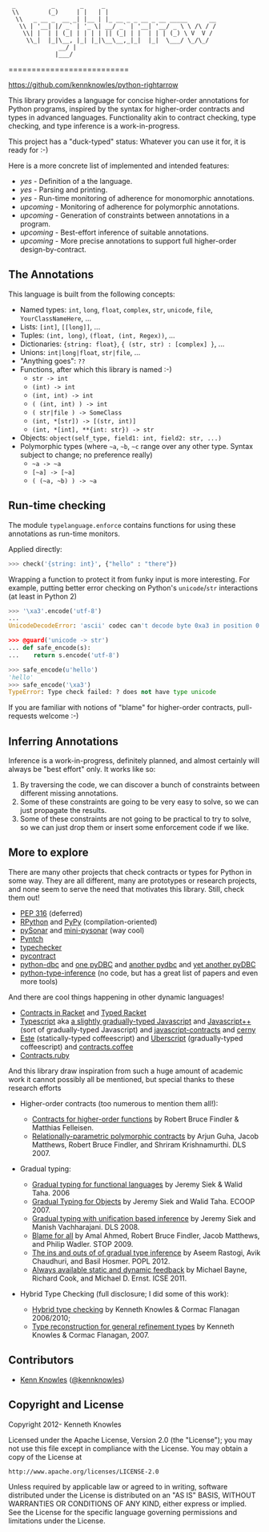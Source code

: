 ```
 _          _       _     _                               
 \\        (_)     | |   | |                              
  \\   _ __ _  __ _| |__ | |_ __ _ _ __ _ __ _____      __
   \\ | '__| |/ _` | '_ \| __/ _` | '__| '__/ _ \ \ /\ / /
    \\| |  | | (_| | | | | || (_| | |  | | | (_) \ V  V / 
     \\_|  |_|\__, |_| |_|\__\__,_|_|  |_|  \___/ \_/\_/  
              __/ |                                      
             |___/                                       
```

==========================

https://github.com/kennknowles/python-rightarrow

This library provides a language for concise higher-order annotations for Python programs, inspired
by the syntax for higher-order contracts and types in advanced languages. Functionality
akin to contract checking, type checking, and type inference is a work-in-progress.

This project has a "duck-typed" status: Whatever you can use it for, it is ready for :-)

Here is a more concrete list of implemented and intended features:

 - _yes_      - Definition of a the language.
 - _yes_      - Parsing and printing.
 - _yes_      - Run-time monitoring of adherence for monomorphic annotations.
 - _upcoming_ - Monitoring of adherence for polymorphic annotations.
 - _upcoming_ - Generation of constraints between annotations in a program.
 - _upcoming_ - Best-effort inference of suitable annotations.
 - _upcoming_ - More precise annotations to support full higher-order design-by-contract.


The Annotations
---------

This language is built from the following concepts:

 - Named types: `int`, `long`, `float`, `complex`, `str`, `unicode`, `file`, `YourClassNameHere`, ...
 - Lists: `[int]`, `[[long]]`, ...
 - Tuples: `(int, long)`, `(float, (int, Regex))`, ...
 - Dictionaries: `{string: float}`, `{ (str, str) : [complex] }`, ...
 - Unions: `int|long|float`, `str|file`, ...
 - "Anything goes": `??`
 - Functions, after which this library is named :-)
    - `str -> int`
    - `(int) -> int`
    - `(int, int) -> int`
    - `( (int, int) ) -> int`
    - `( str|file ) -> SomeClass`
    - `(int, *[str]) -> [(str, int)]`
    - `(int, *[int], **{int: str}) -> str`
 - Objects: `object(self_type, field1: int, field2: str, ...)`
 - Polymorphic types (where `~a`, `~b`, `~c` range over any other type. Syntax subject to change; no preference really)
    - `~a -> ~a`
    - `[~a] -> [~a]`
    - `( (~a, ~b) ) -> ~a`


Run-time checking
-----------------

The module `typelanguage.enforce` contains functions for using these annotations as run-time monitors.

Applied directly:

```python
>>> check('{string: int}', {"hello" : "there"})
```

Wrapping a function to protect it from funky input is more interesting.
For example, putting better error checking on Python's `unicode`/`str`
interactions (at least in Python 2)

```python
>>> '\xa3'.encode('utf-8')
...
UnicodeDecodeError: 'ascii' codec can't decode byte 0xa3 in position 0: ordinal not in range(128)

>>> @guard('unicode -> str')
... def safe_encode(s):
...    return s.encode('utf-8')

>>> safe_encode(u'hello')
'hello'
>>> safe_encode('\xa3')
TypeError: Type check failed: ? does not have type unicode
```

If you are familiar with notions of "blame" for higher-order contracts, pull-requests welcome :-)


Inferring Annotations
---------------------

Inference is a work-in-progress, definitely planned, and almost certainly will always be "best effort" only.
It works like so:

1. By traversing the code, we can discover a bunch of constraints between different missing annotations.
2. Some of these constraints are going to be very easy to solve, so we can just propagate the results.
3. Some of these constraints are not going to be practical to try to solve, so we
   can just drop them or insert some enforcement code if we like.


More to explore
---------------

There are many other projects that check contracts or types for Python in some way. 
They are all different, many are prototypes or research projects, and none 
seem to serve the need that motivates this library. Still, check them out!

 * [PEP 316](http://www.python.org/dev/peps/pep-0316/) (deferred)
 * [RPython](http://doc.pypy.org/en/latest/translation.html) and [PyPy](http://pypy.org/) (compilation-oriented)
 * [pySonar](http://yinwang0.wordpress.com/2010/09/12/pysonar/) and [mini-pysonar](https://github.com/yinwang0/mini-pysonar)
   (way cool)
 * [Pyntch](http://www.unixuser.org/~euske/python/pyntch/index.html)
 * [typechecker](https://github.com/shomah4a/typechecker)
 * [pycontract](http://www.wayforward.net/pycontract/)
 * [python-dbc](http://code.google.com/p/python-dbc/) 
   and [one pyDBC](http://www.nongnu.org/pydbc/) 
   and [another pydbc](https://github.com/cadrian/pydbc) 
   and [yet another pyDBC](https://github.com/Ceasar/pyDbC)
 * [python-type-inference](http://code.google.com/p/python-type-inference/wiki/Resources) (no code, but has a great list of papers and even more tools)

And there are cool things happening in other dynamic languages! 

 * [Contracts in Racket](http://docs.racket-lang.org/guide/contracts.html) and [Typed Racket](http://docs.racket-lang.org/ts-guide/)
 * [Typescript](http://www.typescriptlang.org/) 
   aka [a slightly gradually-typed Javascript](http://siek.blogspot.com/2012/10/is-typescript-gradually-typed-part-1.html)
   and [Javascript++](http://jspp.javascript.am/) (sort of gradually-typed Javascript)
   and [javascript-contracts](https://github.com/brownplt/javascript-contracts)
   and [cerny](http://www.cerny-online.com/cerny.js/)
 * [Este](https://github.com/Steida/este) (statically-typed coffeescript) 
   and [Uberscript](https://github.com/jstrachan/coffee-script/blob/master/TypeAnnotations.md) (gradually-typed coffeescript)
   and [contracts.coffee](http://disnetdev.com/contracts.coffee/)
 * [Contracts.ruby](https://github.com/egonSchiele/contracts.ruby)

And this library draw inspiration from such a huge amount of academic work it cannot possibly all
be mentioned, but special thanks to these research efforts

 - Higher-order contracts (too numerous to mention them all!):
   - [Contracts for higher-order functions](http://www.eecs.northwestern.edu/~robby/pubs/papers/ho-contracts-icfp2002.pdf)
     by Robert Bruce Findler & Matthias Felleisen.
   - [Relationally-parametric polymorphic contracts](http://cs.brown.edu/~sk/Publications/Papers/Published/gmfk-rel-par-poly-cont/paper.pdf)
     by Arjun Guha, Jacob Matthews, Robert Bruce Findler, and Shriram Krishnamurthi. DLS 2007.

 - Gradual typing:
   - [Gradual typing for functional languages](http://ecee.colorado.edu/~siek/pubs/pubs/2006/siek06_gradual.pdf)
     by Jeremy Siek & Walid Taha. 2006
   - [Gradual Typing for Objects](http://ecee.colorado.edu/~siek/gradual-obj.pdf)
     by Jeremy Siek and Walid Taha. ECOOP 2007.
   - [Gradual typing with unification based inference](http://ecee.colorado.edu/~siek/dls08igtlc.pdf)
     by Jeremy Siek and Manish Vachharajani. DLS 2008.
   - [Blame for all](http://homepages.inf.ed.ac.uk/wadler/papers/blame-for-all/blame-for-all.pdf)
     by Amal Ahmed, Robert Bruce Findler, Jacob Matthews, and Philip Wadler. STOP 2009.
   - [The ins and outs of of gradual type inference](http://www.cs.umd.edu/~avik/papers/iogti.pdf)
     by Aseem Rastogi, Avik Chaudhuri, and Basil Hosmer. POPL 2012.
   - [Always available static and dynamic feedback](http://homes.cs.washington.edu/~mernst/pubs/ductile-icse2011.pdf)
     by Michael Bayne, Richard Cook, and Michael D. Ernst. ICSE 2011.

 - Hybrid Type Checking (full disclosure; I did some of this work): 
   - [Hybrid type checking](http://users.soe.ucsc.edu/~cormac/papers/toplas09.pdf)
     by Kenneth Knowles & Cormac Flanagan 2006/2010; 
   - [Type reconstruction for general refinement types](http://users.soe.ucsc.edu/~cormac/papers/esop07.pdf)
     by Kenneth Knowles & Cormac Flanagan, 2007.


Contributors
------------

 * [Kenn Knowles](https://github.com/kennknowles) ([@kennknowles](https://twitter.com/KennKnowles))


Copyright and License
---------------------

Copyright 2012- Kenneth Knowles

Licensed under the Apache License, Version 2.0 (the "License");
you may not use this file except in compliance with the License.
You may obtain a copy of the License at

    http://www.apache.org/licenses/LICENSE-2.0

Unless required by applicable law or agreed to in writing, software
distributed under the License is distributed on an "AS IS" BASIS,
WITHOUT WARRANTIES OR CONDITIONS OF ANY KIND, either express or implied.
See the License for the specific language governing permissions and
limitations under the License.
